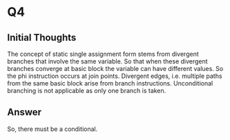 # Q4

## Initial Thoughts

The concept of static single assignment form stems from divergent branches that involve the same variable.
So that when these divergent branches converge at basic block the variable can have different values.
So the phi instruction occurs at join points.
Divergent edges, i.e. multiple paths from the same basic block arise from branch instructions.
Unconditional branching is not applicable as only one branch is taken.

## Answer

So, there must be a conditional.
